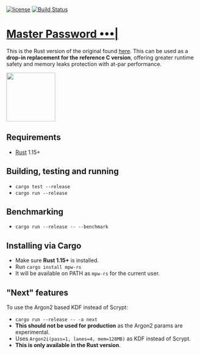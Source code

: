 [![license](https://img.shields.io/badge/license-GPLv3-blue.svg)](https://www.gnu.org/licenses/gpl-3.0.en.html)
[![Build Status](https://travis-ci.org/suhr/mpw-rs.svg?branch=master)](https://travis-ci.org/suhr/mpw-rs)

# [Master Password •••|](http://masterpasswordapp.com)

This is the Rust version of the original found [here](https://github.com/Lyndir/MasterPassword).
This can be used as a **drop-in replacement for the reference C version**, offering greater runtime safety and memory leaks protection with at-par performance.

<a href="url"><img src="https://user-images.githubusercontent.com/2767425/31902097-4979d340-b841-11e7-8655-2d24515dbccf.png" align="center" height="128" width="128" ></a>

## Requirements

- [Rust](https://www.rust-lang.org/en-US/install.html) 1.15+

## Building, testing and running

- `cargo test --release`
- `cargo run --release`

## Benchmarking

- `cargo run --release -- --benchmark`

## Installing via Cargo

- Make sure **Rust 1.15+** is installed.
- Run `cargo install mpw-rs`
- It will be available on PATH as `mpw-rs` for the current user.

## "Next" features

To use the Argon2 based KDF instead of Scrypt:
- `cargo run --release -- -a next`
- **This should not be used for production** as the Argon2 params are experimental.
- Uses `Argon2i(pass=1, lanes=4, mem=128MB)` as KDF instead of Scrypt.
- **This is only available in the Rust version**.
